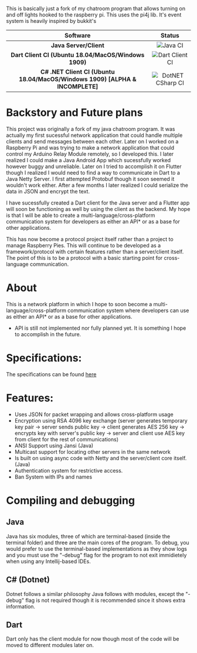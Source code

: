 This is basically just a fork of my chatroom program that allows turning on and off lights hooked to the raspberry pi. This uses the pi4j lib. It's event system is heavily inspired by bukkit's

|                                 **Software**                                 |                                          **Status**                                           |
| :--------------------------------------------------------------------------: | :-------------------------------------------------------------------------------------------: |
|                            **Java Server/Client**                            |      ![Java CI](https://github.com/Fernthedev/light-chat/workflows/JavaCI/badge.svg)       |
|             **Dart Client CI (Ubuntu 18.04/MacOS/Windows 1909)**             | ![Dart Client CI](https://github.com/Fernthedev/light-chat/workflows/Dart%20Client/badge.svg) |
| **C# .NET Client CI (Ubuntu 18.04/MacOS/Windows 1909) [ALPHA & INCOMPLETE]** | ![DotNET CSharp CI](https://github.com/Fernthedev/light-chat/workflows/DotNET%20CSharp%20CI/badge.svg)  |

# Backstory and Future plans

This project was originally a fork of my java chatroom program. It was actually my first sucessful network application that could handle multiple clients and send messages between each other. Later on I worked on a Raspberry Pi and was trying to make a network application that could control my Arduino Relay Module remotely, so I developed this. I later realized I could make a Java Android App which sucessfully worked however buggy and unreliable. Later on I tried to accomplish it on Flutter though I realized I would need to find a way to communicate in Dart to a Java Netty Server. I first attempted Protobuf though it soon seemed it wouldn't work either. After a few months I later realized I could serialize the data in JSON and encrypt the text.

I have sucessfully created a Dart client for the Java server and a Flutter app will soon be functioning as well by using the client as the backend. My hope is that I will be able to create a multi-language/cross-platform communication system for developers as either an API\* or as a base for other applications.

This has now become a protocol project itself rather than a project to manage Raspberry Pies. This will continue to be developed as a framework/protocol with certain features rather than a server/client itself. The point of this is to be a protocol with a basic starting point for cross-language communication. 

# About

This is a network platform in which I hope to soon become a multi-language/cross-platform communication system where developers can use as either an API\* or as a base for other applications.

- API is still not implemented nor fully planned yet. It is something I hope to accomplish in the future.

# Specifications:
The specifications can be found [here](docs/specs.md)

# Features:

- Uses JSON for packet wrapping and allows cross-platform usage
- Encryption using RSA 4096 key exchange (server generates temporary key pair -> server sends public key -> client generates AES 256 key -> encrypts key with server's public key -> server and client use AES key from client for the rest of communications)
- ANSI Support using Jansi (Java)
- Multicast support for locating other servers in the same network
- Is built on using async code with Netty and the server/client core itself. (Java)
- Authentication system for restrictive access.
- Ban System with IPs and names

# Compiling and debugging

## Java
Java has six modules, three of which are terminal-based (inside the terminal folder) and three are the main cores of the program. To debug, you would prefer to use the terminal-based implementations as they show logs and you must use the "-debug" flag for the program to not exit immidietely when using any Intellij-based IDEs.

## C# (Dotnet) 
Dotnet follows a similar philosophy Java follows with modules, except the "-debug" flag is not required though it is recommended since it shows extra information.

## Dart
Dart only has the client module for now though most of the code will be moved to different modules later on.
